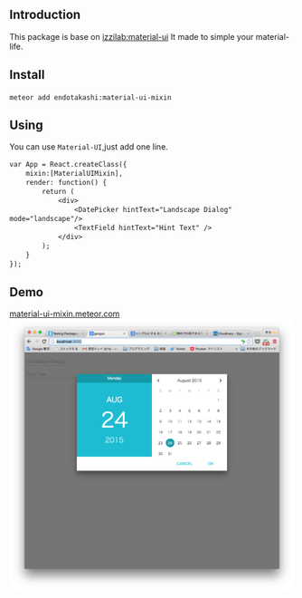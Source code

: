## Introduction

This package is base on [izzilab:material-ui](https://atmospherejs.com/izzilab/material-ui)
It made to simple your material-life.

## Install

`meteor add endotakashi:material-ui-mixin`

## Using
You can use `Material-UI`,just add one line.
```
var App = React.createClass({
    mixin:[MaterialUIMixin],
    render: function() {
        return (
            <div>
                <DatePicker hintText="Landscape Dialog" mode="landscape"/>
                <TextField hintText="Hint Text" />
            </div>
        );
    }
});
```

## Demo
[material-ui-mixin.meteor.com](http://material-ui-mixin.meteor.com)
![代替テキスト](Dirty.png)

